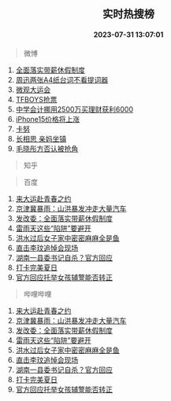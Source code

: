 <div align="center"><h2>实时热搜榜</h2><h4>2023-07-31 13:07:01</h4></div>

> 微博  

1. [全面落实带薪休假制度](https://s.weibo.com/weibo?q=%23%E5%85%A8%E9%9D%A2%E8%90%BD%E5%AE%9E%E5%B8%A6%E8%96%AA%E4%BC%91%E5%81%87%E5%88%B6%E5%BA%A6%23&t=31&band_rank=1&Refer=top)<br />
2. [周迅两张A4纸台词不看提词器](https://s.weibo.com/weibo?q=%23%E5%91%A8%E8%BF%85%E4%B8%A4%E5%BC%A0A4%E7%BA%B8%E5%8F%B0%E8%AF%8D%E4%B8%8D%E7%9C%8B%E6%8F%90%E8%AF%8D%E5%99%A8%23&t=31&band_rank=2&Refer=top)<br />
3. [微观大运会](https://s.weibo.com/weibo?q=%23%E5%BE%AE%E8%A7%82%E5%A4%A7%E8%BF%90%E4%BC%9A%23&t=31&band_rank=3&Refer=top)<br />
4. [TFBOYS抢票](https://s.weibo.com/weibo?q=TFBOYS%E6%8A%A2%E7%A5%A8&t=31&band_rank=4&Refer=top)<br />
5. [中学会计挪用2500万买理财获利6000](https://s.weibo.com/weibo?q=%23%E4%B8%AD%E5%AD%A6%E4%BC%9A%E8%AE%A1%E6%8C%AA%E7%94%A82500%E4%B8%87%E4%B9%B0%E7%90%86%E8%B4%A2%E8%8E%B7%E5%88%A96000%23&t=31&band_rank=5&Refer=top)<br />
6. [iPhone15价格将上涨](https://s.weibo.com/weibo?q=%23iPhone15%E4%BB%B7%E6%A0%BC%E5%B0%86%E4%B8%8A%E6%B6%A8%23&t=31&band_rank=6&Refer=top)<br />
7. [卡努](https://s.weibo.com/weibo?q=%E5%8D%A1%E5%8A%AA&t=31&band_rank=7&Refer=top)<br />
8. [长相思 亲妈坐镇](https://s.weibo.com/weibo?q=%E9%95%BF%E7%9B%B8%E6%80%9D%20%E4%BA%B2%E5%A6%88%E5%9D%90%E9%95%87&t=31&band_rank=8&Refer=top)<br />
9. [毛晓彤方否认被抢角](https://s.weibo.com/weibo?q=%23%E6%AF%9B%E6%99%93%E5%BD%A4%E6%96%B9%E5%90%A6%E8%AE%A4%E8%A2%AB%E6%8A%A2%E8%A7%92%23&t=31&band_rank=9&Refer=top)<br />

> 知乎  


> 百度  

1. [来大运赴青春之约](https://www.baidu.com/s?wd=%E6%9D%A5%E5%A4%A7%E8%BF%90%E8%B5%B4%E9%9D%92%E6%98%A5%E4%B9%8B%E7%BA%A6&sa=fyb_news&rsv_dl=fyb_news)<br />
2. [京津冀暴雨：山洪暴发冲走大量汽车](https://www.baidu.com/s?wd=%E4%BA%AC%E6%B4%A5%E5%86%80%E6%9A%B4%E9%9B%A8%EF%BC%9A%E5%B1%B1%E6%B4%AA%E6%9A%B4%E5%8F%91%E5%86%B2%E8%B5%B0%E5%A4%A7%E9%87%8F%E6%B1%BD%E8%BD%A6&sa=fyb_news&rsv_dl=fyb_news)<br />
3. [发改委：全面落实带薪休假制度](https://www.baidu.com/s?wd=%E5%8F%91%E6%94%B9%E5%A7%94%EF%BC%9A%E5%85%A8%E9%9D%A2%E8%90%BD%E5%AE%9E%E5%B8%A6%E8%96%AA%E4%BC%91%E5%81%87%E5%88%B6%E5%BA%A6&sa=fyb_news&rsv_dl=fyb_news)<br />
4. [雷雨天这些“陷阱”要避开](https://www.baidu.com/s?wd=%E9%9B%B7%E9%9B%A8%E5%A4%A9%E8%BF%99%E4%BA%9B%E2%80%9C%E9%99%B7%E9%98%B1%E2%80%9D%E8%A6%81%E9%81%BF%E5%BC%80&sa=fyb_news&rsv_dl=fyb_news)<br />
5. [洪水过后女子家中密密麻麻全是鱼](https://www.baidu.com/s?wd=%E6%B4%AA%E6%B0%B4%E8%BF%87%E5%90%8E%E5%A5%B3%E5%AD%90%E5%AE%B6%E4%B8%AD%E5%AF%86%E5%AF%86%E9%BA%BB%E9%BA%BB%E5%85%A8%E6%98%AF%E9%B1%BC&sa=fyb_news&rsv_dl=fyb_news)<br />
6. [直击李玟追悼会现场](https://www.baidu.com/s?wd=%E7%9B%B4%E5%87%BB%E6%9D%8E%E7%8E%9F%E8%BF%BD%E6%82%BC%E4%BC%9A%E7%8E%B0%E5%9C%BA&sa=fyb_news&rsv_dl=fyb_news)<br />
7. [湖南一县委书记自杀？官方回应](https://www.baidu.com/s?wd=%E6%B9%96%E5%8D%97%E4%B8%80%E5%8E%BF%E5%A7%94%E4%B9%A6%E8%AE%B0%E8%87%AA%E6%9D%80%EF%BC%9F%E5%AE%98%E6%96%B9%E5%9B%9E%E5%BA%94&sa=fyb_news&rsv_dl=fyb_news)<br />
8. [打卡完美夏日](https://www.baidu.com/s?wd=%E5%AE%8C%E7%BE%8E%E5%A4%8F%E6%97%A5&sa=fyb_news&rsv_dl=fyb_news)<br />
9. [官方回应托举女孩辅警能否转正](https://www.baidu.com/s?wd=%E5%AE%98%E6%96%B9%E5%9B%9E%E5%BA%94%E6%89%98%E4%B8%BE%E5%A5%B3%E5%AD%A9%E8%BE%85%E8%AD%A6%E8%83%BD%E5%90%A6%E8%BD%AC%E6%AD%A3&sa=fyb_news&rsv_dl=fyb_news)<br />

> 哔哩哔哩  

1. [来大运赴青春之约](https://www.baidu.com/s?wd=%E6%9D%A5%E5%A4%A7%E8%BF%90%E8%B5%B4%E9%9D%92%E6%98%A5%E4%B9%8B%E7%BA%A6&sa=fyb_news&rsv_dl=fyb_news)<br />
2. [京津冀暴雨：山洪暴发冲走大量汽车](https://www.baidu.com/s?wd=%E4%BA%AC%E6%B4%A5%E5%86%80%E6%9A%B4%E9%9B%A8%EF%BC%9A%E5%B1%B1%E6%B4%AA%E6%9A%B4%E5%8F%91%E5%86%B2%E8%B5%B0%E5%A4%A7%E9%87%8F%E6%B1%BD%E8%BD%A6&sa=fyb_news&rsv_dl=fyb_news)<br />
3. [发改委：全面落实带薪休假制度](https://www.baidu.com/s?wd=%E5%8F%91%E6%94%B9%E5%A7%94%EF%BC%9A%E5%85%A8%E9%9D%A2%E8%90%BD%E5%AE%9E%E5%B8%A6%E8%96%AA%E4%BC%91%E5%81%87%E5%88%B6%E5%BA%A6&sa=fyb_news&rsv_dl=fyb_news)<br />
4. [雷雨天这些“陷阱”要避开](https://www.baidu.com/s?wd=%E9%9B%B7%E9%9B%A8%E5%A4%A9%E8%BF%99%E4%BA%9B%E2%80%9C%E9%99%B7%E9%98%B1%E2%80%9D%E8%A6%81%E9%81%BF%E5%BC%80&sa=fyb_news&rsv_dl=fyb_news)<br />
5. [洪水过后女子家中密密麻麻全是鱼](https://www.baidu.com/s?wd=%E6%B4%AA%E6%B0%B4%E8%BF%87%E5%90%8E%E5%A5%B3%E5%AD%90%E5%AE%B6%E4%B8%AD%E5%AF%86%E5%AF%86%E9%BA%BB%E9%BA%BB%E5%85%A8%E6%98%AF%E9%B1%BC&sa=fyb_news&rsv_dl=fyb_news)<br />
6. [直击李玟追悼会现场](https://www.baidu.com/s?wd=%E7%9B%B4%E5%87%BB%E6%9D%8E%E7%8E%9F%E8%BF%BD%E6%82%BC%E4%BC%9A%E7%8E%B0%E5%9C%BA&sa=fyb_news&rsv_dl=fyb_news)<br />
7. [湖南一县委书记自杀？官方回应](https://www.baidu.com/s?wd=%E6%B9%96%E5%8D%97%E4%B8%80%E5%8E%BF%E5%A7%94%E4%B9%A6%E8%AE%B0%E8%87%AA%E6%9D%80%EF%BC%9F%E5%AE%98%E6%96%B9%E5%9B%9E%E5%BA%94&sa=fyb_news&rsv_dl=fyb_news)<br />
8. [打卡完美夏日](https://www.baidu.com/s?wd=%E5%AE%8C%E7%BE%8E%E5%A4%8F%E6%97%A5&sa=fyb_news&rsv_dl=fyb_news)<br />
9. [官方回应托举女孩辅警能否转正](https://www.baidu.com/s?wd=%E5%AE%98%E6%96%B9%E5%9B%9E%E5%BA%94%E6%89%98%E4%B8%BE%E5%A5%B3%E5%AD%A9%E8%BE%85%E8%AD%A6%E8%83%BD%E5%90%A6%E8%BD%AC%E6%AD%A3&sa=fyb_news&rsv_dl=fyb_news)<br />
